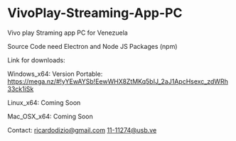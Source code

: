 # VivoPlay-Streaming-App-PC

Vivo play Straming app PC for Venezuela

Source Code need Electron and Node JS Packages (npm)

Link for downloads:

Windows_x64: Version Portable: https://mega.nz/#!yYEwAYSb!EewWHX8ZtMKq5bIJ_2aJ1ApcHsexc_zdWRh33ck1iSk

Linux_x64: Coming Soon

Mac_OSX_x64: Coming Soon

Contact: ricardodizio@gmail.com
         11-11274@usb.ve
